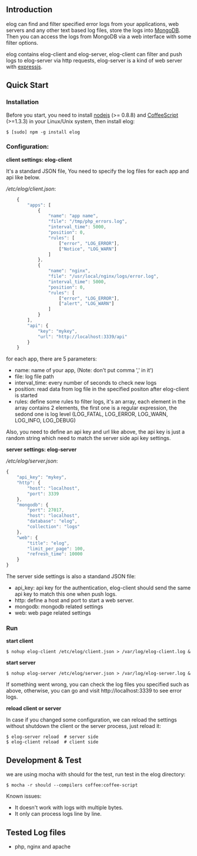 Introduction
------------

elog can find and filter specified error logs from your applications, web servers and any other text based log files, store the logs into [MongoDB](http://mongodb.org). Then you can access the logs from MongoDB via a web interface with some filter options.

elog contains elog-client and elog-server,  elog-client can filter and push logs to elog-server via http requests, elog-server is a kind of web server with [expressjs](http://expressjs.com). 

Quick Start
-----------

### Installation

Before you start, you need to install [nodejs](http://nodejs.org) (&gt;= 0.8.8) and [CoffeeScript](http://coffeescript.org) (&gt;=1.3.3) in your Linux/Unix system, then install elog:

    $ [sudo] npm -g install elog

### Configuration: 

**client settings: elog-client**

It's a standard JSON file, You need to specify the log files for each app and api like below.

_/etc/elog/client.json_:

```js
    {
        "apps": [
            {
                "name": "app name",
                "file": "/tmp/php_errors.log",
                "interval_time": 5000,
                "position": 0,
                "rules": [
                    ["error", "LOG_ERROR"],
                    ["Notice", "LOG_WARN"]
                ]
            },
            {
                "name": "nginx",
                "file": "/usr/local/nginx/logs/error.log",
                "interval_time": 5000,
                "position": 0,
                "rules": [
                    ["error", "LOG_ERROR"],
                    ["alert", "LOG_WARN"]
                ]
            }
        ],
        "api": {
            "key": "mykey",
            "url": "http://localhost:3339/api"
        }
    }
```

for each app, there are 5 parameters:
* name: name of your app, (Note: don't put comma ',' in it')
* file: log file path
* interval\_time: every number of seconds to check new logs
* position: read data from log file in the specified positon after elog-client is started
* rules: define some rules to filter logs, it's an array, each element in the array contains 2 elements, the first one is a regular expression, the sedond one is log level (LOG\_FATAL, LOG\_ERROR, LOG\_WARN, LOG\_INFO, LOG\_DEBUG)

Also, you need to define an api key and url like above, the api key is just a random string which need to match the server side api key settings.

**server settings: elog-server**

_/etc/elog/server.json_:

```js
{
    "api_key": "mykey",
    "http": {
        "host": "localhost",
        "port": 3339
    },
    "mongodb": {
        "port": 27017,
        "host": "localhost",
        "database": "elog",
        "collection": "logs"
    },
    "web": {
        "title": "elog",
        "limit_per_page": 100,
        "refresh_time": 10000
    }
}
```

The server side settings is also a standand JSON file:
* api\_key: api key for the authentication, elog-client should send the same api key to match this one when push logs.
* http: define a host and port to start a web server. 
* mongodb: mongodb related settings
* web: web page related settings 

### Run

**start client**
    
    $ nohup elog-client /etc/elog/client.json > /var/log/elog-client.log &

**start server**

    $ nohup elog-server /etc/elog/server.json > /var/log/elog-server.log &

If something went wrong, you can check the log files you specified such as above, otherwise, you can go and visit http://localhost:3339 to see error logs.

**reload client or server**

In case if you changed some configuration, we can reload the settings without shutdown the client or the server process, just reload it:

    $ elog-server reload  # server side
    $ elog-client reload  # client side

Development & Test
------------------

we are using mocha with should for the test, run test in the elog directory:

    $ mocha -r should --compilers coffee:coffee-script

Known issues:
* It doesn't work with logs with multiple bytes. 
* It only can process logs line by line.

Tested Log files
----------------

* php, nginx and apache
